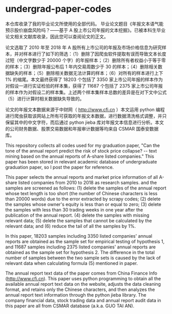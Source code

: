# undergrad-paper-codes
本仓库收录了我的毕业论文所使用的全部代码。
毕业论文题目《年报文本语气能预示股价崩盘风险吗？——基于 A 股上市公司年报的文本挖掘》。已被本科生毕业论文相关文献库收录，因此您可以查阅论文的正文。

论文选取了 2010 年至 2018 年 A 股所有上市公司的年报及市场价格信息为研究样本，并对样本进行了如下的筛选：（1）删除了因爬虫软件提取有误而导致文本长度过短（中文字数少于 20000 个字）的年报样本；（2）删除所有者权益小于等于零的样本；（3）删除年报公布后 1 年内交易周数少于 30 的样本；（4）删除相关数据缺失的样本；（5）删除相关数据无法计算的样本；（6）对所有的样本进行上下 1% 的缩尾。本文最终获得了 18203 个包括了 3350 家上市公司年报的样本作为对假设一进行实证检验的样本集，获得了 11687 个包括了 2375 家上市公司年报的样本作为对假设二的样本集。上述两个样本集样本总数的差异是在对下文中公式（5）进行计算时相关数据缺失导致的。

论文的年报文本数据来源于中财网（ http://www.cfi.cn ）本文运用 python 编程进行爬虫获取该网站上所有可获取的年报文本数据，进行数据清洗格式调整，并只保留其中的中文字符，而后通过 python jieba 库对年报文本信息进行分析。本文的公司财务数据、股票交易数据和年报审计数据等均来自 CSMAR 国泰安数据库。


This repository collects all codes used for my graduation paper, "Can the tone of the annual report predict the risk of stock price collapse? -- text mining based on the annual reports of A-share listed companies." This paper has been stored in relevant academic database of undergraduate graduation paper, so I post the paper for reference. 

This paper selects the annual reports and market price information of all A-share listed companies from 2010 to 2018 as research samples. and the samples are screened as follows: (1) delete the samples of the annual report whose text length is too short (the number of Chinese characters is less than 20000 words) due to the error extracted by scrapy codes; (2) delete the samples whose owner's equity is less than or equal to zero; (3) delete the samples with less than 30 trading weeks in one year after the publication of the annual report. (4) delete the samples with missing relevant data; (5) delete the samples that cannot be calculated by the relevant data; and (6) reduce the tail of all the samples by 1%. 

In this paper, 18203 samples including 3350 listed companies' annual reports are obtained as the sample set for empirical testing of hypothesis 1, and 11687 samples including 2375 listed companies' annual reports are obtained as the sample set for hypothesis 2. The difference in the total number of samples between the two sample sets is caused by the lack of relevant data when calculating formula (5) mentioned in paper. 

The annual report text data of the paper comes from China Finance Info (http://www.cfi.cn). This paper uses python programming to obtain all the available annual report text data on the website, adjusts the data cleaning format, and retains only the Chinese characters, and then analyzes the annual report text information through the python jieba library. 
The company financial data, stock trading data and annual report audit data in this paper are all from CSMAR database (a.k.a. GUO TAI AN).
